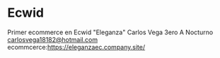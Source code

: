 # Ecwid
Primer ecommerce en Ecwid "Eleganza" 
Carlos Vega
3ero A Nocturno
carlosvega18182@hotmail.com
ecommcerce:https://eleganzaec.company.site/
